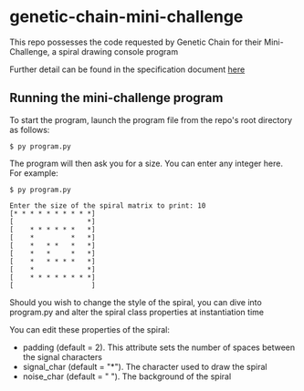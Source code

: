 # genetic-chain-mini-challenge
This repo possesses the code requested by Genetic Chain for their Mini-Challenge, a spiral drawing console program

Further detail can be found in the specification document [here](MINI-CHALLENGE.md)

## Running the mini-challenge program

To start the program, launch the program file from the repo's root directory as follows:

```
$ py program.py
```

The program will then ask you for a size. You can enter any integer here. For example:

```
$ py program.py

Enter the size of the spiral matrix to print: 10
[* * * * * * * * * *]
[                  *]
[    * * * * * *   *]
[    *         *   *]
[    *   * *   *   *]
[    *   *     *   *]
[    *   * * * *   *]
[    *             *]
[    * * * * * * * *]
[                   ]
```



Should you wish to change the style of the spiral, you can dive into program.py and alter the spiral class properties at instantiation time

You can edit these properties of the spiral:

- padding (default = 2). This attribute sets the number of spaces between the signal characters
- signal_char (default = "*"). The character used to draw the spiral
- noise_char (default = " "). The background of the spiral